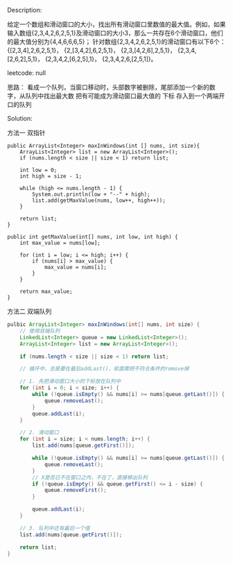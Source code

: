 Description:

给定一个数组和滑动窗口的大小，找出所有滑动窗口里数值的最大值。例如，如果输入数组{2,3,4,2,6,2,5,1}及滑动窗口的大小3，那么一共存在6个滑动窗口，他们的最大值分别为{4,4,6,6,6,5}； 针对数组{2,3,4,2,6,2,5,1}的滑动窗口有以下6个： {[2,3,4],2,6,2,5,1}， {2,[3,4,2],6,2,5,1}， {2,3,[4,2,6],2,5,1}， {2,3,4,[2,6,2],5,1}， {2,3,4,2,[6,2,5],1}， {2,3,4,2,6,[2,5,1]}。

leetcode: null

思路：
看成一个队列，当窗口移动时，头部数字被删除，尾部添加一个新的数字，从队列中找出最大数
把有可能成为滑动窗口最大值的 下标 存入到一个两端开口的队列

Solution:

方法一 双指针

```
public ArrayList<Integer> maxInWindows(int [] nums, int size){
    ArrayList<Integer> list = new ArrayList<Integer>();
    if (nums.length < size || size < 1) return list;
    
    int low = 0;
    int high = size - 1;
    
    while (high <= nums.length - 1) {
        System.out.println(low + "--" + high);
        list.add(getMaxValue(nums, low++, high++));
    }
    
    return list;
}

public int getMaxValue(int[] nums, int low, int high) {
    int max_value = nums[low];
    
    for (int i = low; i <= high; i++) {
        if (nums[i] > max_value) {
            max_value = nums[i];
        }
    }
    
    return max_value;
}
```

方法二
双端队列

```java
pulbic ArrayList<Integer> maxInWindows(int[] nums, int size) {
    // 使用双端队列
    LinkedList<Integer> queue = new LinkedList<Integer>();
    ArrayList<Integer> list = new ArrayList<Integer>();

    if (nums.length < size || size < 1) return list;

    // 循环中，总是要在最后addLast()，前面需把不符合条件的remove掉

    // 1. 先把滑动窗口大小的下标放在队列中
    for (int i = 0; i < size; i++) {
        while (!queue.isEmpty() && nums[i] >= nums[queue.getLast()]) {
            queue.removeLast();
        }
        queue.addLast(i);
    }

    // 2. 滑动窗口
    for (int i = size; i < nums.length; i++) {
        list.add(nums[queue.getFirst()]);

        while (!queue.isEmpty() && nums[i] >= nums[queue.getLast()]) {
            queue.removeLast();
        }
        // X是否已不在窗口之内，不在了，直接移出队列
        if (!queue.isEmpty() && queue.getFirst() <= i - size) {
            queue.removeFirst();
        }

        queue.addLast(i);
    }

    // 3. 队列中还有最后一个值
    list.add(nums[queue.getFirst()]);

    return list;
}
```